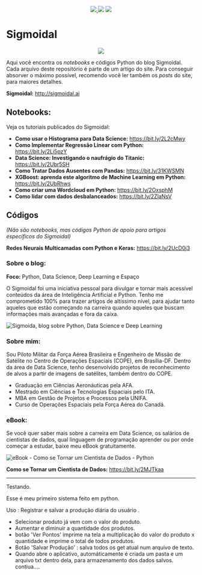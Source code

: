 <p align="center">
    <a href="http://sigmoidal.ai" alt="Contributors">
        <img src="https://img.shields.io/badge/sigmoidal-ai-yellow" />
    </a>
    <img src="/img/python-logo.svg">
    <a href="https://github.com/carlosfab/sigmoidal_ai/issues"><img src="https://img.shields.io/badge/contributions-welcome-brightgreen.svg?style=flat"></a>
</p>

# Sigmoidal


<p align="center">
  <img src="/img/github_cover.png" >
</p>

Aqui você encontra os *notebooks* e códigos Python do blog Sigmoidal. Cada arquivo deste repositório é parte de um artigo do site. Para conseguir absorver o máximo possível, recomendo você ler também os *posts* do site, para maiores detalhes.

**Sigmoidal:** http://sigmoidal.ai

## Notebooks:
Veja os tutoriais publicados do Sigmoidal:

* **Como usar o Histograma para Data Science:** https://bit.ly/2L2cMwy
* **Como Implementar Regressão Linear com Python:** https://bit.ly/2Li5pzY
* **Data Science: Investigando o naufrágio do Titanic:** https://bit.ly/2Ubr5SH
* **Como Tratar Dados Ausentes com Pandas:** https://bit.ly/31KWSMN
* **XGBoost: aprenda este algoritmo de Machine Learning em Python:** https://bit.ly/2UbRhws
* **Como criar uma Wordcloud em Python:** https://bit.ly/2OxsphM
* **Como lidar com dados desbalanceados:** https://bit.ly/2ZlaNsV

## Códigos
*(Não são notebooks, mas códigos Python de apoio para artigos específicos do Sigmoidal)*

**Redes Neurais Multicamadas com Python e Keras:** https://bit.ly/2UcD0j3

### Sobre o blog:

**Foco:** Python, Data Science, Deep Learning e Espaço

O Sigmoidal foi uma iniciativa pessoal para divulgar e tornar mais acessível conteúdos da área de Inteligência Artificial e Python. Tenho me comprometido 100% para trazer artigos de altíssimo nível, para ajudar tanto aqueles que estão começando na carreira quando aqueles que buscam informações mais avançadas e fora da caixa.

![Sigmoida, blog sobre Python, Data Science e Deep Learning](img/index.png)

### Sobre mim:

Sou Piloto Militar da Força Aérea Brasileira e Engenheiro de Missão de Satélite no Centro de Operações Espaciais (COPE), em Brasília-DF. Dentro da área de Data Science, tenho desenvolvido projetos de reconhecimento de alvos a partir de imagens de satélites, também dentro do COPE.

* Graduação em Ciências Aeronáuticas pela AFA.
* Mestrado em Ciências e Tecnologias Espaciais pelo ITA.
* MBA em Gestão de Projetos e Processos pela UNIFA.
* Curso de Operações Espaciais pela Força Aérea do Canadá.

### eBook:
Se você quer saber mais sobre a carreira em Data Science, os salários de cientistas de dados, qual linguagem de programação aprender ou por onde começar a estudar, baixe meu eBook gratuitamente. 

![eBook - Como se Tornar um Cientista de Dados - Python](img/ebook_ds.png)

**Como se Tornar um Cientista de Dados:** https://bit.ly/2MJTkaa

---



Testando.

Esse é meu primeiro sistema feito em python.

Uso : Registrar e salvar a produção diária do usuário .

- Selecionar produto já vem com o valor do produto.
- Aumentar e diminuir a quantidade dos produtos.
- botão 'Ver Pontos' imprime na tela a multiplicação do valor do produto x quantidade e imprime o total de todos produtos.
- Botão 'Salvar Produção' : salva todos os get atual num arquivo de texto.
- Quando abre o aplicativo, automáticamente é criada um pasta e um arquivo txt dentro dela, para armazenamento dos dados salvos.
contiua....
